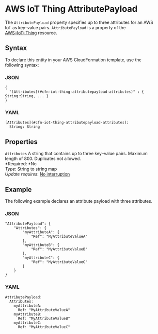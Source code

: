 # AWS IoT Thing AttributePayload<a name="aws-properties-iot-thing-attributepayload"></a>

The `AttributePayload` property specifies up to three attributes for an AWS IoT as key–value pairs\. `AttributePayload` is a property of the [AWS::IoT::Thing](aws-resource-iot-thing.md) resource\.

## Syntax<a name="aws-properties-iot-thing-attributepayload-syntax"></a>

To declare this entity in your AWS CloudFormation template, use the following syntax:

### JSON<a name="aws-properties-iot-thing-attributepayload-syntax.json"></a>

```
{
  "[Attributes](#cfn-iot-thing-attributepayload-attributes)" : { String:String, ... }
}
```

### YAML<a name="aws-properties-iot-thing-attributepayload-syntax.yaml"></a>

```
[Attributes](#cfn-iot-thing-attributepayload-attributes):
  String: String
```

## Properties<a name="aws-properties-iot-thing-attributepayload-properties"></a>

`Attributes`  <a name="cfn-iot-thing-attributepayload-attributes"></a>
A string that contains up to three key–value pairs\. Maximum length of 800\. Duplicates not allowed\.  
*Required: *No  
*Type*: String to string map  
*Update requires*: [No interruption](using-cfn-updating-stacks-update-behaviors.md#update-no-interrupt)

## Example<a name="aws-properties-iot-thing-attributepayload-example"></a>

The following example declares an attribute payload with three attributes\.

### JSON<a name="aws-properties-iot-thing-attributepayload-example.json"></a>

```
"AttributePayload": {
    "Attributes": {
        "myAttributeA": {
            "Ref": "MyAttributeValueA"
        },
        "myAttributeB": {
            "Ref": "MyAttributeValueB"
        },
        "myAttributeC": {
            "Ref": "MyAttributeValueC"
        }
    }
}
```

### YAML<a name="aws-properties-iot-thing-attributepayload-example.yaml"></a>

```
AttributePayload: 
  Attributes: 
    myAttributeA: 
      Ref: "MyAttributeValueA"
    myAttributeB: 
      Ref: "MyAttributeValueB"
    myAttributeC: 
      Ref: "MyAttributeValueC"
```